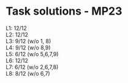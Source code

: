 # Task solutions - MP23

L1: 12/12       
L2: 12/12       
L3: 9/12 (w/o 1, 8)             
L4: 9/12 (w/o 8,9)                     
L5: 6/12 (w/o 5,6,7,9)              
L6: 12/12           
L7: 6/12 (w/o 2,6,7,8)          
L8: 8/12 (w/o 6,7)                 